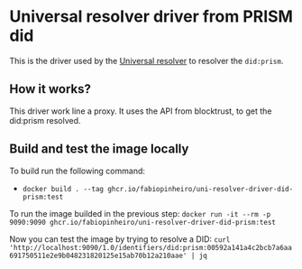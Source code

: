 # Universal resolver driver from PRISM did

This is the driver used by the [Universal resolver](https://github.com/decentralized-identity/universal-resolver) to resolver the `did:prism`.

## How it works?

This driver work line a proxy. It uses the API from blocktrust, to get the did:prism resolved.

## Build and test the image locally

To build run the following command:
- `docker build . --tag ghcr.io/fabiopinheiro/uni-resolver-driver-did-prism:test`

To run the image builded in the previous step:
`docker run -it --rm -p 9090:9090 ghcr.io/fabiopinheiro/uni-resolver-driver-did-prism:test`

Now you can test the image by trying to resolve a DID:
`curl 'http://localhost:9090/1.0/identifiers/did:prism:00592a141a4c2bcb7a6aa691750511e2e9b048231820125e15ab70b12a210aae' | jq`